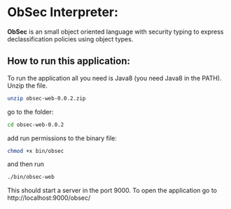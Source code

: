
# ObSec Interpreter:

**ObSec** is an small object oriented language with security typing to express declassification policies using object types.


## How to run this application:

To run the application all you need is Java8 (you need Java8 in the PATH).
Unzip the file.
```sh
unzip obsec-web-0.0.2.zip
```
go to the folder:
```sh
cd obsec-web-0.0.2
```
add run permissions to the binary file:
```sh
chmod +x bin/obsec
```
and then run
```sh
./bin/obsec-web
```
This should start a server in the port 9000.
To open the application go to http://localhost:9000/obsec/



